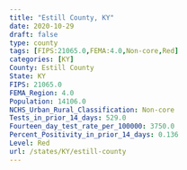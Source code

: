 ```yaml
---
title: "Estill County, KY"
date: 2020-10-29
draft: false
type: county
tags: [FIPS:21065.0,FEMA:4.0,Non-core,Red]
categories: [KY]
County: Estill County
State: KY
FIPS: 21065.0
FEMA_Region: 4.0
Population: 14106.0
NCHS_Urban_Rural_Classification: Non-core
Tests_in_prior_14_days: 529.0
Fourteen_day_test_rate_per_100000: 3750.0
Percent_Positivity_in_prior_14_days: 0.136
Level: Red
url: /states/KY/estill-county
---
```



